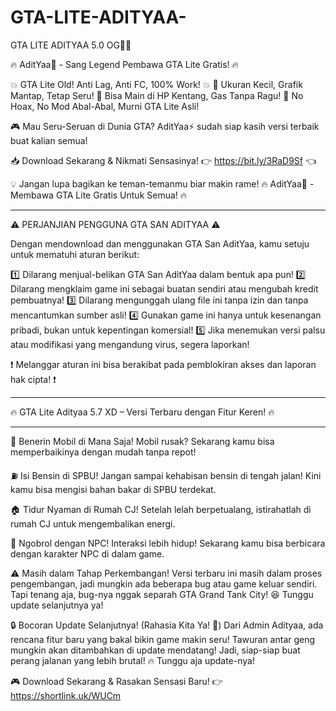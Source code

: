 # GTA-LITE-ADITYAA-
GTA LITE ADITYAA 5.0 OG💯✅

🔥 AditYaa🚀 - Sang Legend Pembawa GTA Lite Gratis! 🔥

💥 GTA Lite Old! Anti Lag, Anti FC, 100% Work! 💥
🔹 Ukuran Kecil, Grafik Mantap, Tetap Seru!
🔹 Bisa Main di HP Kentang, Gas Tanpa Ragu!
🔹 No Hoax, No Mod Abal-Abal, Murni GTA Lite Asli!

🎮 Mau Seru-Seruan di Dunia GTA?
AditYaa⚡ sudah siap kasih versi terbaik buat kalian semua!

📥 Download Sekarang & Nikmati Sensasinya!
👉 https://bit.ly/3RaD9Sf 👈

💡 Jangan lupa bagikan ke teman-temanmu biar makin rame!
🔥 AditYaa🚀 - Membawa GTA Lite Gratis Untuk Semua! 🔥


---

⚠️ PERJANJIAN PENGGUNA GTA SAN ADITYAA ⚠️

Dengan mendownload dan menggunakan GTA San AditYaa, kamu setuju untuk mematuhi aturan berikut:

1️⃣ Dilarang menjual-belikan GTA San AditYaa dalam bentuk apa pun!
2️⃣ Dilarang mengklaim game ini sebagai buatan sendiri atau mengubah kredit pembuatnya!
3️⃣ Dilarang mengunggah ulang file ini tanpa izin dan tanpa mencantumkan sumber asli!
4️⃣ Gunakan game ini hanya untuk kesenangan pribadi, bukan untuk kepentingan komersial!
5️⃣ Jika menemukan versi palsu atau modifikasi yang mengandung virus, segera laporkan!

❗ Melanggar aturan ini bisa berakibat pada pemblokiran akses dan laporan hak cipta! ❗

---

🔥 GTA Lite Adityaa 5.7 XD – Versi Terbaru dengan Fitur Keren! 🔥


---

🚗 Benerin Mobil di Mana Saja! Mobil rusak? Sekarang kamu bisa memperbaikinya dengan mudah tanpa repot!

⛽ Isi Bensin di SPBU! Jangan sampai kehabisan bensin di tengah jalan! Kini kamu bisa mengisi bahan bakar di SPBU terdekat.

🏠 Tidur Nyaman di Rumah CJ! Setelah lelah berpetualang, istirahatlah di rumah CJ untuk mengembalikan energi.

💬 Ngobrol dengan NPC! Interaksi lebih hidup! Sekarang kamu bisa berbicara dengan karakter NPC di dalam game.

⚠️ Masih dalam Tahap Perkembangan!
Versi terbaru ini masih dalam proses pengembangan, jadi mungkin ada beberapa bug atau game keluar sendiri. Tapi tenang aja, bug-nya nggak separah GTA Grand Tank City! 😆 Tunggu update selanjutnya ya!

🔒 Bocoran Update Selanjutnya! (Rahasia Kita Ya! 🤫)
Dari Admin Adityaa, ada rencana fitur baru yang bakal bikin game makin seru! Tawuran antar geng mungkin akan ditambahkan di update mendatang! Jadi, siap-siap buat perang jalanan yang lebih brutal! 🔥 Tunggu aja update-nya!

🎮 Download Sekarang & Rasakan Sensasi Baru!
👉 https://shortlink.uk/WUCm
